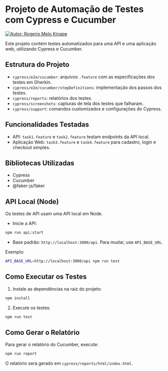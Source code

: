 # Projeto de Automação de Testes com Cypress e Cucumber
[![Autor: Rogerio Melo Kinape](https://img.shields.io/badge/autor-Rogerio%20Melo%20Kinape-blue)](#autor)

Este projeto contém testes automatizados para uma API e uma aplicação web, utilizando Cypress e Cucumber.

## Estrutura do Projeto

- `cypress/e2e/cucumber`: arquivos `.feature` com as especificações dos testes em Gherkin.
- `cypress/e2e/cucumber/stepDefinitions`: implementação dos passos dos testes.
- `cypress/reports`: relatórios dos testes.
- `cypress/screenshots`: capturas de tela dos testes que falharam.
- `cypress/support`: comandos customizados e configurações do Cypress.

## Funcionalidades Testadas

- API: `task1.feature` e `task2.feature` testam endpoints da API local.
- Aplicação Web: `task3.feature` e `task4.feature` para cadastro, login e checkout simples.

## Bibliotecas Utilizadas

- Cypress
- Cucumber
- @faker-js/faker

## API Local (Node)

Os testes de API usam uma API local em Node.

- Inicie a API:

```bash
npm run api:start
```

- Base padrão: `http://localhost:3000/api`. Para mudar, use `API_BASE_URL`.

Exemplo:

```bash
API_BASE_URL=http://localhost:3000/api npm run test
```

## Como Executar os Testes

1. Instale as dependências na raiz do projeto:

```bash
npm install
```

2. Execute os testes:

```bash
npm run test
```

## Como Gerar o Relatório

Para gerar o relatório do Cucumber, execute:

```bash
npm run report
```

O relatório será gerado em `cypress/reports/html/index.html`.

